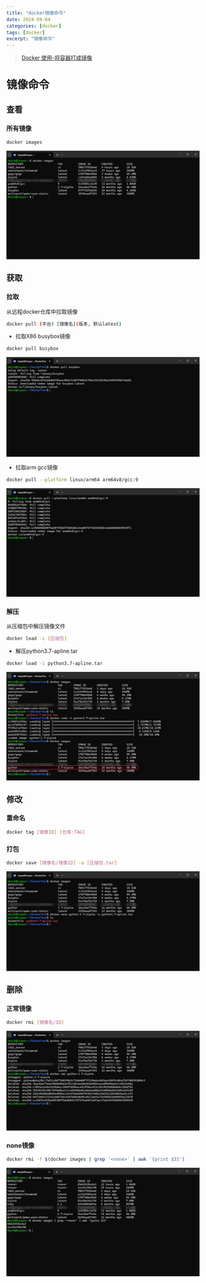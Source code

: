 ```yaml
---
title: "docker镜像命令"
date: 2024-09-04
categories: [docker]
tags: [docker]
excerpt: "镜像命令"
---
```


> [Docker 使用-将容器打成镜像](https://blog.csdn.net/weixin_45505313/article/details/125020076)

# 镜像命令

## 查看

### 所有镜像

```sh
docker images
```

![](/assets/image/20241110_235952.jpg)

## 获取

### 拉取

从远程docker仓库中拉取镜像

```sh
docker pull (平台) [镜像名](版本, 默认latest)
```

- 拉取X86 busybox镜像

```sh
docker pull busybox
```

![](/assets/image/20241113_215552.jpg)

- 拉取arm gcc镜像

```sh
docker pull --platform linux/arm64 arm64v8/gcc:9
```

![](/assets/image/20241110_235738.jpg)

### 解压

从压缩包中解压镜像文件

```sh
docker load -i [压缩包]
```

- 解压python3.7-apline.tar

```sh
docker load -i python3.7-apline.tar
```

![](/assets/image/20241113_220227.jpg)

## 修改

### 重命名

```sh
docker tag [镜像ID] [仓库:TAG]
```

### 打包

```sh
docker save [镜像名/镜像ID] -o [压缩包.tar]
```

![](/assets/image/20241113_215956.jpg)

## 删除

### 正常镜像

```sh
docker rmi [镜像名/ID]
```

![](/assets/image/20241113_220057.jpg)

### none镜像

```sh
docker rmi -f $(docker images | grep '<none>' | awk '{print $3}') 
```

![](/assets/image/20241113_231823.jpg)